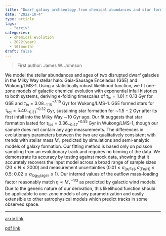 ```yaml
---
title: "Dwarf galaxy archaeology from chemical abundances and star formation histories"
date: "2022-10-4"
type: article
tags:
  - "arxiv"
categories:
  - chemical evolution
  - 2022(year)
  - 10(month)
draft: false
---
```

> First author: James W. Johnson

 We model the stellar abundances and ages of two disrupted dwarf galaxies in
the Milky Way stellar halo: Gaia-Sausage Enceladus (GSE) and Wukong/LMS-1.
Using a statistically robust likelihood function, we fit one-zone models of
galactic chemical evolution with exponential infall histories to both systems,
deriving e-folding timescales of $\tau_\text{in} = 1.01 \pm 0.13$ Gyr for GSE
and $\tau_\text{in} = 3.08^{+3.19}_{-1.16}$ Gyr for Wukong/LMS-1. GSE formed
stars for $\tau_\text{tot} = 5.40^{+0.32}_{-0.31}$ Gyr, sustaining star
formation for $\sim$$1.5 - 2$ Gyr after its first infall into the Milky Way
$\sim$10 Gyr ago. Our fit suggests that star formation lasted for
$\tau_\text{tot} = 3.36^{+0.55}_{-0.47}$ Gyr in Wukong/LMS-1, though our sample
does not contain any age measurements. The differences in evolutionary
parameters between the two are qualitatively consistent with trends with
stellar mass $M_\star$ predicted by simulations and semi-analytic models of
galaxy formation. Our fitting method is based only on poisson sampling from an
evolutionary track and requires no binning of the data. We demonstrate its
accuracy by testing against mock data, showing that it accurately recovers the
input model across a broad range of sample sizes ($20 \leq N \leq 2000$) and
measurement uncertainties ($0.01 \leq \sigma_\text{[$\alpha$/Fe]},
\sigma_\text{[Fe/H]} \leq 0.5$; $0.02 \leq \sigma_{\log_{10}(\text{age})} \leq
1$). Our inferred values of the outflow mass-loading factor reasonably match
$\eta \propto M_\star^{-1/3}$ as predicted by galactic wind models. Due to the
generic nature of our derivation, this likelihood function should be applicable
to one-zone models of any parametrization and easily extensible to other
astrophysical models which predict tracks in some observed space.

---
[arxiv link](http://arxiv.org/abs/2210.01816v1)

[pdf link](http://arxiv.org/pdf/2210.01816v1)